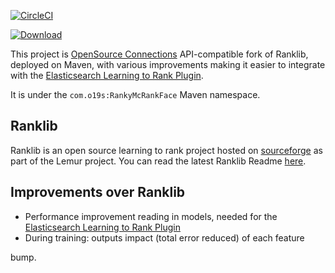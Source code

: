 [![CircleCI](https://circleci.com/gh/o19s/RankyMcRankFacesvg?style=svg)](https://circleci.com/gh/o19s/RankyMcRankFace)

[ ![Download](https://api.bintray.com/packages/epugh/RankyMcRankFace/RankyMcRankFace/images/download.svg) ](https://bintray.com/epugh/RankyMcRankFace/RankyMcRankFace/_latestVersion)

This project is [OpenSource Connections](http://opensourceconnections.com) API-compatible fork of Ranklib, deployed on Maven, with various improvements making it easier to integrate with the [Elasticsearch Learning to Rank Plugin](http://github.com/o19s/elasticsearch-learning-to-rank).

It is under the `com.o19s:RankyMcRankFace` Maven namespace.

## Ranklib

Ranklib is an open source learning to rank project hosted on [sourceforge](sourceforge.net/p/lemur/wiki/RankLib/) as part of the Lemur project. You can read the latest Ranklib Readme [here](readme.txt).

## Improvements over Ranklib

- Performance improvement reading in models, needed for the [Elasticsearch Learning to Rank Plugin](http://github.com/o19s/elasticsearch-learning-to-rank)
- During training: outputs impact (total error reduced) of each feature

bump.
